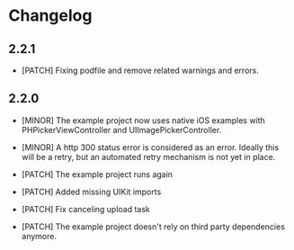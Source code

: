 # Changelog

## 2.2.1

- [PATCH] Fixing podfile and remove related warnings and errors.

## 2.2.0

- [MINOR] The example project now uses native iOS examples with PHPickerViewController and UIImagePickerController.
- [MINOR] A http 300 status error is considered as an error. Ideally this will be a retry, but an automated retry mechanism is not yet in place.

- [PATCH] The example project runs again
- [PATCH] Added missing UIKit imports 
- [PATCH] Fix canceling upload task
- [PATCH] The example project doesn't rely on third party dependencies anymore.

